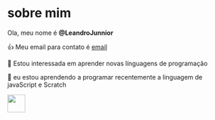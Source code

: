 # sobre mim #

Ola, meu nome é **@LeandroJunnior**

👍 Meu email para contato é [email](leandro.junior04@escola.pr.gov.br)

👀 Estou interessada em aprender novas línguagens de programação

🌱 eu estou aprendendo a programar recentemente a linguagem de javaScript e Scratch

<img src="https://cdn.jsdelivr.net/gh/devicons/devicon/icons/java/java-original.svg" width="40" height="40"/>
